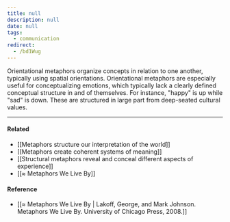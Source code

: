 ```yaml
---
title: null
description: null
date: null
tags:
  - communication
redirect:
  - /bd1Wug
---
```


Orientational metaphors organize concepts in relation to one another, typically using spatial orientations. Orientational metaphors are especially useful for conceptualizing emotions, which typically lack a clearly defined conceptual structure in and of themselves. For instance, "happy" is up while "sad" is down. These are structured in large part from deep-seated cultural values.

---

#### Related

- [[Metaphors structure our interpretation of the world]]
- [[Metaphors create coherent systems of meaning]]
- [[Structural metaphors reveal and conceal different aspects of experience]]
- [[≈ Metaphors We Live By]]

#### Reference

- [[≈ Metaphors We Live By | Lakoff, George, and Mark Johnson. Metaphors We Live By. University of Chicago Press, 2008.]]
